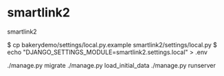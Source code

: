 # smartlink2
smartlink2


$ cp bakerydemo/settings/local.py.example smartlink2/settings/local.py
$ echo "DJANGO_SETTINGS_MODULE=smartlink2.settings.local" > .env


./manage.py migrate
./manage.py load_initial_data
./manage.py runserver